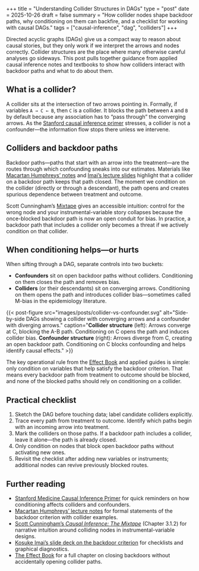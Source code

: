 +++
title = "Understanding Collider Structures in DAGs"
type = "post"
date = 2025-10-26
draft = false
summary = "How collider nodes shape backdoor paths, why conditioning on them can backfire, and a checklist for working with causal DAGs."
tags = ["causal-inference", "dag", "colliders"]
+++

Directed acyclic graphs (DAGs) give us a compact way to reason about causal stories, but they only work if we interpret the arrows and nodes correctly. Collider structures are the place where many otherwise careful analyses go sideways. This post pulls together guidance from applied causal inference notes and textbooks to show how colliders interact with backdoor paths and what to do about them.

## What is a collider?

A collider sits at the intersection of two arrows pointing in. Formally, if variables `A → C ← B`, then `C` is a collider. It blocks the path between `A` and `B` by default because any association has to “pass through” the converging arrows. As the [Stanford causal inference primer](https://med.stanford.edu) stresses, a collider is not a confounder—the information flow stops there unless we intervene.

## Colliders and backdoor paths

Backdoor paths—paths that start with an arrow into the treatment—are the routes through which confounding sneaks into our estimates. Materials like [Macartan Humphreys’ notes](https://macartan.github.io) and [Imai’s lecture slides](https://imai.fas.harvard.edu) highlight that a collider on a backdoor path keeps that path closed. The moment we condition on the collider (directly or through a descendant), the path opens and creates spurious dependence between treatment and outcome.

Scott Cunningham’s [Mixtape](https://mixtape.scunning.com) gives an accessible intuition: control for the wrong node and your instrumental-variable story collapses because the once-blocked backdoor path is now an open conduit for bias. In practice, a backdoor path that includes a collider only becomes a threat if we actively condition on that collider.

## When conditioning helps—or hurts

When sifting through a DAG, separate controls into two buckets:

- **Confounders** sit on open backdoor paths without colliders. Conditioning on them closes the path and removes bias.
- **Colliders** (or their descendants) sit on converging arrows. Conditioning on them opens the path and introduces collider bias—sometimes called M-bias in the epidemiology literature.

{{< post-figure src="images/posts/collider-vs-confounder.svg" alt="Side-by-side DAGs showing a collider with converging arrows and a confounder with diverging arrows." caption="**Collider structure** (left): Arrows converge at C, blocking the A-B path. Conditioning on C opens the path and induces collider bias. **Confounder structure** (right): Arrows diverge from C, creating an open backdoor path. Conditioning on C blocks confounding and helps identify causal effects." >}}

The key operational rule from the [Effect Book](https://theeffectbook.net) and applied guides is simple: only condition on variables that help satisfy the backdoor criterion. That means every backdoor path from treatment to outcome should be blocked, and none of the blocked paths should rely on conditioning on a collider.

## Practical checklist

1. Sketch the DAG before touching data; label candidate colliders explicitly.
2. Trace every path from treatment to outcome. Identify which paths begin with an incoming arrow into treatment.
3. Mark the colliders on those paths. If a backdoor path includes a collider, leave it alone—the path is already closed.
4. Only condition on nodes that block open backdoor paths without activating new ones.
5. Revisit the checklist after adding new variables or instruments; additional nodes can revive previously blocked routes.

## Further reading

- [Stanford Medicine Causal Inference Primer](https://med.stanford.edu) for quick reminders on how conditioning affects colliders and confounders.
- [Macartan Humphreys’ lecture notes](https://macartan.github.io) for formal statements of the backdoor criterion with collider examples.
- [Scott Cunningham’s *Causal Inference: The Mixtape*](https://mixtape.scunning.com) (Chapter 3.1.2) for narrative intuition around colliding nodes in instrumental-variable designs.
- [Kosuke Imai’s slide deck on the backdoor criterion](https://imai.fas.harvard.edu) for checklists and graphical diagnostics.
- [The Effect Book](https://theeffectbook.net) for a full chapter on closing backdoors without accidentally opening collider paths.
